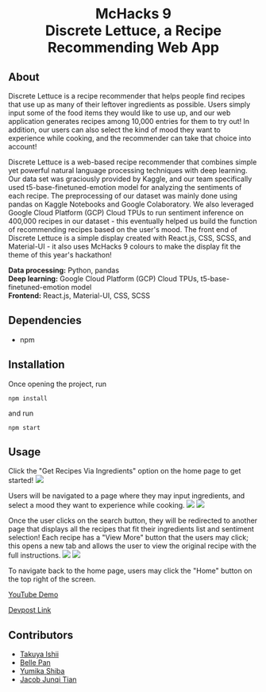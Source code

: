 <h1 align="center">McHacks 9 <br/> Discrete Lettuce, a Recipe Recommending Web App </h1>

## About

Discrete Lettuce is a recipe recommender that helps people find recipes that use up as many of their leftover ingredients as possible. Users simply input some of the food items they would like to use up, and our web application generates recipes among 10,000 entries for them to try out! In addition, our users can also select the kind of mood they want to experience while cooking, and the recommender can take that choice into account!

Discrete Lettuce is a web-based recipe recommender that combines simple yet powerful natural language processing techniques with deep learning. Our data set was graciously provided by Kaggle, and our team specifically used t5-base-finetuned-emotion model for analyzing the sentiments of each recipe. The preprocessing of our dataset was mainly done using pandas on Kaggle Notebooks and Google Colaboratory. We also leveraged Google Cloud Platform (GCP) Cloud TPUs to run sentiment inference on 400,000 recipes in our dataset - this eventually helped us build the function of recommending recipes based on the user's mood. The front end of Discrete Lettuce is a simple display created with React.js, CSS, SCSS, and Material-UI - it also uses McHacks 9 colours to make the display fit the theme of this year's hackathon!

**Data processing:**  Python, pandas <br />
**Deep learning:**  Google Cloud Platform (GCP) Cloud TPUs, t5-base-finetuned-emotion model <br />
**Frontend:** React.js, Material-UI, CSS, SCSS

## Dependencies

- npm

## Installation

Once opening the project, run <br />
```
npm install
```
and run <br />
```
npm start
```

## Usage

Click the "Get Recipes Via Ingredients" option on the home page to get started! 
![](https://i.imgur.com/dVwxf1C.jpg)

Users will be navigated to a page where they may input ingredients, and select a mood they want to experience while cooking. 
![](https://i.imgur.com/PyJWhzX.jpg)
![](https://i.imgur.com/TIInclh.jpg)

Once the user clicks on the search button, they will be redirected to another page that displays all the recipes that fit their ingredients list and sentiment selection! Each recipe has a "View More" button that the users may click; this opens a new tab and allows the user to view the original recipe with the full instructions.
![](https://i.imgur.com/iFNRs4f.jpg)
![](https://i.imgur.com/E8oRnrR.jpg)

To navigate back to the home page, users may click the "Home" button on the top right of the screen. 


[YouTube Demo](https://www.youtube.com)

[Devpost Link](https://devpost.com/software/recipe-recommender-7p1n0f)

## Contributors
- [Takuya Ishii](https://github.com/owl0108)
- [Belle Pan](https://github.com/bpan4)
- [Yumika Shiba](https://github.com/OrangeFrog210)
- [Jacob Junqi Tian](https://github.com/jacobthebanana)
